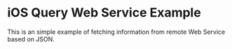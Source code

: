 iOS Query Web Service Example 
============
This is an simple example of fetching information from remote Web Service based on JSON.
